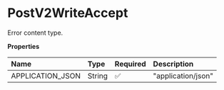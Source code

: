 # PostV2WriteAccept

Error content type.

**Properties**

| Name             | Type   | Required | Description        |
| :--------------- | :----- | :------- | :----------------- |
| APPLICATION_JSON | String | ✅       | "application/json" |

<!-- This file was generated by liblab | https://liblab.com/ -->

